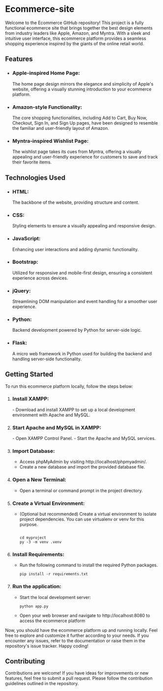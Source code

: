 # Ecommerce-site

Welcome to the Ecommerce GitHub repository! This project is a fully functional ecommerce site that brings together the best design elements from industry leaders like Apple, Amazon, and Myntra. With a sleek and intuitive user interface, this ecommerce platform provides a seamless shopping experience inspired by the giants of the online retail world.

## Features

- <h3>Apple-inspired Home Page:</h3> The home page design mirrors the elegance and simplicity of Apple's website, offering a visually stunning introduction to your ecommerce platform.
- <h3>Amazon-style Functionality:</h3> The core shopping functionalities, including Add to Cart, Buy Now, Checkout, Sign In, and Sign Up pages, have been designed to resemble the familiar and user-friendly layout of Amazon.
- <h3>Myntra-inspired Wishlist Page:</h3> The wishlist page takes its cues from Myntra, offering a visually appealing and user-friendly experience for customers to save and track their favorite items.
  
## Technologies Used
- <h3>HTML:</h3> The backbone of the website, providing structure and content.
- <h3>CSS:</h3> Styling elements to ensure a visually appealing and responsive design. 
- <h3>JavaScript:</h3> Enhancing user interactions and adding dynamic functionality.
- <h3>Bootstrap: </h3> Utilized for responsive and mobile-first design, ensuring a consistent experience across devices.
- <h3>jQuery:</h3> Streamlining DOM manipulation and event handling for a smoother user experience.
- <h3>Python:</h3> Backend development powered by Python for server-side logic.
- <h3>Flask:</h3> A micro web framework in Python used for building the backend and handling server-side functionality.

## Getting Started

To run this ecommerce platform locally, follow the steps below:

1. <h3>Install XAMPP:</h3> 
   - Download and install XAMPP to set up a local development environment with Apache and MySQL.
2. <h3>Start Apache and MySQL in XAMPP:</h3>
   - Open XAMPP Control Panel.
   - Start the Apache and MySQL services.
3. ### Import Database:
   - Access phpMyAdmin by visiting http://localhost/phpmyadmin/.
   - Create a new database and import the provided database file.
4. ### Open a New Terminal:
   - Open a terminal or command prompt in the project directory.
5. ### Create a Virtual Environment:
   - (Optional but recommended) Create a virtual environment to isolate project dependencies. You can use virtualenv or venv for this purpose.

     ```
     
     cd myproject
     py -3 -m venv .venv
     
     ```
     
7. ### Install Requirements:
   - Run the following command to install the required Python packages.
   
     ```pip install -r requirements.txt```
     
8. ### Run the application:
   - Start the local development server:
     
     ```python app.py```

   - Open your web browser and navigate to http://localhost:8080 to access the ecommerce platform
  
Now, you should have the ecommerce platform up and running locally. Feel free to explore and customize it further according to your needs. If you encounter any issues, refer to the documentation or raise them in the repository's issue tracker. Happy coding!

## Contributing

Contributions are welcome! If you have ideas for improvements or new features, feel free to submit a pull request. Please follow the contribution guidelines outlined in the repository.
  
